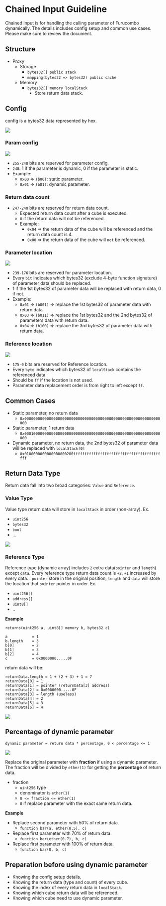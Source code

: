 # Chained Input Guideline

Chained Input is for handling the calling parameter of Furucombo dynamically. The details includes config setup and common use cases. Please make sure to review the document.

## Structure

- Proxy
  - Storage
    - `bytes32[] public stack`
    - `mapping(bytes32 => bytes32) public cache`
  - Memory
    - `bytes32[] memory localStack`
      - Store return data stack.

## Config

config is a bytes32 data represented by hex.

![](images/config.png)

### Param config

![](images/param_config.png)

- `255-248` bits are reserved for parameter config.
- `248`: 1 if the parameter is dynamic, 0 if the parameter is static.
- Example:
  - `0x00` => `(b00)`: static parameter.
  - `0x01` => `(b01)`: dynamic parameter.

### Return data count

- `247-240` bits are reserved for return data count.
  - Expected return data count after a cube is executed.
  - `0` if the return data will not be referenced.
  - Example:
    - `0x04` => the return data of the cube will be referenced and the return data count is 4.
    - `0x00` => the return data of the cube will `not` be referenced.

### Parameter location

![](images/parameter_config.png)

- `239-176` bits are reserved for parameter location.
- Every `bit` indicates which bytes32 (exclude 4-byte function signature) of parameter data should be replaced.
- 1 if the 1st bytes32 of parameter data will be replaced with return data, 0 if not.
- Example:
  - `0x01` => `(b001)` => replace the 1st bytes32 of parameter data with return data.
  - `0x03` => `(b011)` => replace the 1st bytes32 and the 2nd bytes32 of parameters data with return data.
  - `0x04` => `(b100)` => replace the 3rd bytes32 of parameter data with return data.

### Reference location

![](images/reference_config.png)

- `175-0` bits are reserved for Reference location.
- Every `byte` indicates which bytes32 of `localStack` contains the referenced data.
- Should be `ff` if the location is not used.
- Parameter data replacement order is from right to left except `ff`.

## Common Cases

- Static parameter, no return data
  - `0x0000000000000000000000000000000000000000000000000000000000000000`
- Static parameter, 1 return data
  - `0x0001000000000000000000000000000000000000000000000000000000000000`
- Dynamic parameter, no return data, the 2nd bytes32 of parameter data will be replaced with `localStack[0]`
  - `0x0100000000000000000200ffffffffffffffffffffffffffffffffffffffffff`

## Return Data Type

Return data fall into two broad categories: `Value` and `Reference`.

### Value Type

Value type return data will store in `localStack` in order (non-array).
Ex.

- `uint256`
- `bytes32`
- `bool`
- ...

![](images/value_type.png)

### Reference Type

Reference type (dynamic array) includes `2` extra data(`pointer` and `length`) except `data`. Every reference type return data count is `+2`, `+1` increased by every data. . `pointer` store in the original position, `length` and `data` will store the location that `pointer` pointer in order.
Ex.

- `uint256[]`
- `address[]`
- `uint8[]`
- ..

**Example**

`returns(uint256 a, uint8[] memory b, bytes32 c)`

```
a           = 1
b.length    = 3
b[0]        = 2
b[1]        = 3
b[2]        = 4
c           = 0x0000000.....0F
```

return data will be:

```
returnData.length = 1 + (2 + 3) + 1 = 7
returnData[0] = 1
returnData[1] = pointer (returnData[3] address)
returnData[2] = 0x0000000.....0F
returnData[3] = length (useless)
returnData[4] = 2
returnData[5] = 3
returnData[6] = 4
```

![](images/dynamic_array.png)

## Percentage of dynamic parameter

`dynamic parameter = return data * percentage, 0 < percentage <= 1`

![](images/percentage.png)

Replace the original parameter with **fraction** if using a dynamic parameter. The fraction will be divided by `ether(1)` for getting the **percentage** of return data.

- fraction
  - `uint256` type
  - denominator is `ether(1)`
  - `0 <= fraction <= ether(1)`
  - `0` if replace parameter with the exact same return data.

**Example**

- Replace second parameter with 50% of return data.
  - `function bar(a, ether(0.5), c)`
- Replace first parameter with 70% of return data.
  - `function bar(ether(0.7), b, c)`
- Replace first parameter with 100% of return data.
  - `function bar(0, b, c)`

## Preparation before using dynamic parameter

- Knowing the config setup details.
- Knowing the return data (type and count) of every cube.
- Knowing the index of every return data in `localStack`.
- Knowing which cube return data will be referenced.
- Knowing which cube need to use dynamic parameter.
